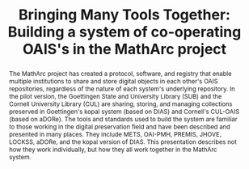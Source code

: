 ---
abstract: The MathArc project has created a protocol, software, and registry that
  enable multiple institutions to share and store digital objects in each other's
  OAIS repositories, regardless of the nature of each system's underlying repository.
  In the pilot version, the Goettingen State and University Library (SUB) and the
  Cornell University Library (CUL) are sharing, storing, and managing collections
  preserved in Goettingen's kopal system (based on DIAS) and Cornell's CUL-OAIS (based
  on aDORe). The tools and standards used to build the system are familiar to those
  working in the digital preservation field and have been described and presented
  in many places. They include METS, OAI-PMH, PREMIS, JHOVE, LOCKSS, aDORe, and the
  kopal version of DIAS. This presentation describes not how they work individually,
  but how they all work together in the MathArc system.
creators:
- Kehoe, William
- Smith, Adam
- Enders, Markus
date: null
document_url: https://services.phaidra.univie.ac.at/api/object/o:294561/download
grand_parent: iPRES
institutions: []
keywords:
- ithaca
landing_page_url: https://phaidra.univie.ac.at/o:294561
language: eng
layout: publication
license: CC BY-SA 3.0 AT
notes_url: null
parent: iPRES 2006
presentation_url: null
publication_type: presentation
size: 5692610
source_name: iPRES
title: 'Bringing Many Tools Together: Building a system of co-operating OAIS''s in
  the MathArc project'
year: 2006
---